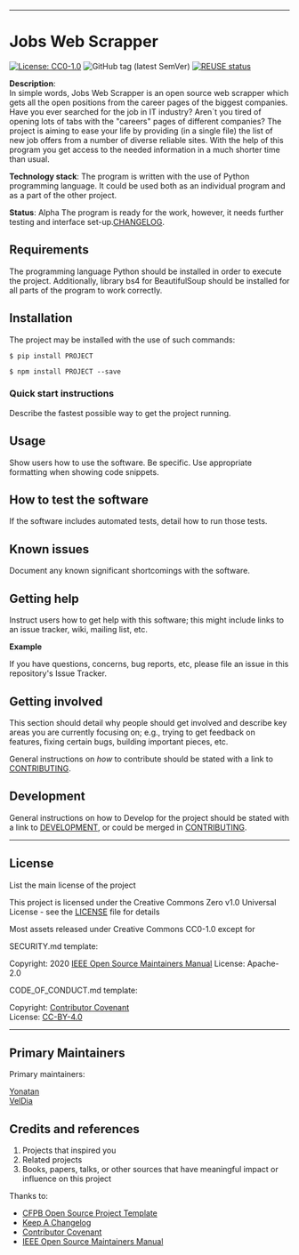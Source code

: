 
----

# Jobs Web Scrapper

[![License: CC0-1.0](https://img.shields.io/badge/License-CC0%201.0-lightgrey.svg)](http://creativecommons.org/publicdomain/zero/1.0/)
![GitHub tag (latest SemVer)](https://img.shields.io/github/v/tag/svt/open-source-project-template)
[![REUSE status](https://api.reuse.software/badge/github.com/svt/open-source-project-template)](https://api.reuse.software/info/github.com/svt/open-source-project-template)


**Description**:  
In simple words, Jobs Web Scrapper is an open source web scrapper which gets all the open positions from the career pages of the biggest companies.
Have you ever searched for the job in IT industry? 
Aren`t you tired of opening lots of tabs with the "careers" pages of different companies? 
The project is aiming to ease your life by providing (in a single file) the list of new job offers from a number of diverse reliable sites. With the help of this program you get access to the needed information in a much shorter time than usual.

**Technology stack**: 
The program is written with the use of Python programming language. It could be used both as an individual program and as a part of the other project. 

**Status**:  Alpha
The program is ready for the work, however, it needs further testing and interface set-up.[CHANGELOG](CHANGELOG.md).

## Requirements

The programming language Python should be installed in order to execute the project. Additionally, library bs4 for BeautifulSoup should be installed for all parts of the program to work correctly.

## Installation

The project may be installed with the use of such commands:

`$ pip install PROJECT`

`$ npm install PROJECT --save`


### Quick start instructions

Describe the fastest possible way to get the project running.


## Usage

Show users how to use the software.
Be specific.
Use appropriate formatting when showing code snippets.

## How to test the software

If the software includes automated tests, detail how to run those tests.

## Known issues

Document any known significant shortcomings with the software.

## Getting help

Instruct users how to get help with this software; this might include links to an issue tracker, wiki, mailing list, etc.

**Example**

If you have questions, concerns, bug reports, etc, please file an issue in this repository's Issue Tracker.

## Getting involved

This section should detail why people should get involved and describe key areas you are
currently focusing on; e.g., trying to get feedback on features, fixing certain bugs, building
important pieces, etc.

General instructions on _how_ to contribute should be stated with a link to [CONTRIBUTING](docs/CONTRIBUTING.adoc).


## Development

General instructions on how to Develop for the project should be stated with a link to [DEVELOPMENT](docs/DEVELOPMENT.md), or could be merged in [CONTRIBUTING](docs/CONTRIBUTING.adoc).

----

## License

List the main license of the project

This project is licensed under the Creative Commons Zero v1.0 Universal License - see the [LICENSE](LICENSE) file for details

Most assets released under Creative Commons CC0-1.0 except for

SECURITY.md template:  

Copyright: 2020 [IEEE Open Source Maintainers Manual](https://opensource.ieee.org/community/manual/-/wikis/SECURITY.md)
License: Apache-2.0

CODE_OF_CONDUCT.md template:  

Copyright: [Contributor Covenant](https://www.contributor-covenant.org/)  
License: [CC-BY-4.0](https://creativecommons.org/licenses/by/4.0/)

----

## Primary Maintainers

Primary maintainers:

[Yonatan](https://github.com/yonatanholdings)  
[VelDia](https://github.com/VelDia)

## Credits and references

1. Projects that inspired you
2. Related projects
3. Books, papers, talks, or other sources that have meaningful impact or influence on this project

Thanks to:
* [CFPB Open Source Project Template](https://github.com/cfpb/open-source-project-template)
* [Keep A Changelog](https://keepachangelog.com/)
* [Contributor Covenant](https://www.contributor-covenant.org/)
* [IEEE Open Source Maintainers Manual](https://opensource.ieee.org/community/manual/)

